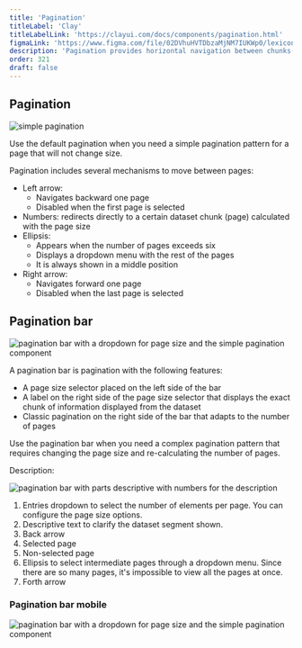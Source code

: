 ```yaml
---
title: 'Pagination'
titleLabel: 'Clay'
titleLabelLink: 'https://clayui.com/docs/components/pagination.html'
figmaLink: 'https://www.figma.com/file/02DVhuHVTDbzaMjNM7IUKWp0/lexicon?node-id=6020%3A23383'
description: 'Pagination provides horizontal navigation between chunks(pages) of a dataset.'
order: 321
draft: false
---
```


## Pagination

![simple pagination](/images/lexicon/Pagination.jpg)

Use the default pagination when you need a simple pagination pattern for a page that will not change size.

Pagination includes several mechanisms to move between pages:

-   Left arrow:
    -   Navigates backward one page
    -   Disabled when the first page is selected
-   Numbers: redirects directly to a certain dataset chunk (page) calculated with the page size
-   Ellipsis:
    -   Appears when the number of pages exceeds six
    -   Displays a dropdown menu with the rest of the pages
    -   It is always shown in a middle position
-   Right arrow:
    -   Navigates forward one page
    -   Disabled when the last page is selected

## Pagination bar

![pagination bar with a dropdown for page size and the simple pagination component](/images/lexicon/PaginationBar.jpg)

A pagination bar is pagination with the following features:

-   A page size selector placed on the left side of the bar
-   A label on the right side of the page size selector that displays the exact chunk of information displayed from the dataset
-   Classic pagination on the right side of the bar that adapts to the number of pages

Use the pagination bar when you need a complex pagination pattern that requires changing the page size and re-calculating the number of pages.

Description:

![pagination bar with parts descriptive with numbers for the description](/images/lexicon/PaginationBarParts.jpg)

1. Entries dropdown to select the number of elements per page. You can configure the page size options.
2. Descriptive text to clarify the dataset segment shown.
3. Back arrow
4. Selected page
5. Non-selected page
6. Ellipsis to select intermediate pages through a dropdown menu. Since there are so many pages, it's impossible to view all the pages at once.
7. Forth arrow

### Pagination bar mobile

![pagination bar with a dropdown for page size and the simple pagination component](/images/lexicon/PaginationBarMobile.jpg)

